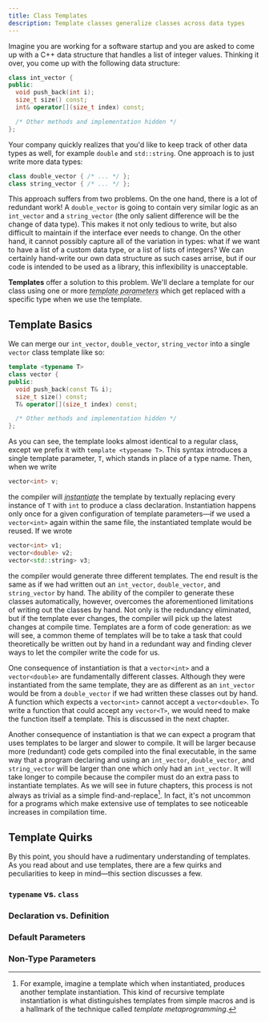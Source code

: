 ```yaml
---
title: Class Templates
description: Template classes generalize classes across data types
---
```


Imagine you are working for a software startup and you are asked to come up with a C++ data structure that handles a list of integer values. Thinking it over, you come up with the following data structure:

```cpp
class int_vector {
public:
  void push_back(int i);
  size_t size() const;
  int& operator[](size_t index) const;

  /* Other methods and implementation hidden */
};
```

Your company quickly realizes that you'd like to keep track of other data types as well, for example `double` and `std::string`. One approach is to just write more data types:

```cpp
class double_vector { /* ... */ };
class string_vector { /* ... */ };
```

This approach suffers from two problems. On the one hand, there is a lot of redundant work! A `double_vector` is going to contain very similar logic as an `int_vector` and a `string_vector` (the only salient difference will be the change of data type). This makes it not only tedious to write, but also difficult to maintain if the interface ever needs to change. On the other hand, it cannot possibly capture all of the variation in types: what if we want to have a list of a custom data type, or a list of lists of integers? We can certainly hand-write our own data structure as such cases arrise, but if our code is intended to be used as a library, this inflexibility is unacceptable.

**Templates** offer a solution to this problem. We'll declare a template for our class using one or more <abbr title="A variable inside of a template which will be filled in with a specific type/value at compile time when the template is instantiated">*template parameters*</abbr> which get replaced with a specific type when we use the template.

## Template Basics

We can merge our `int_vector`, `double_vector`, `string_vector` into a single `vector` class template like so:

```cpp
template <typename T>
class vector {
public:
  void push_back(const T& i);
  size_t size() const;
  T& operator[](size_t index) const;

  /* Other methods and implementation hidden */
};
```

As you can see, the template looks almost identical to a regular class, except we prefix it with `template <typename T>`. This syntax introduces a single template parameter, `T`, which stands in place of a type name. Then, when we write

```cpp
vector<int> v;
```

the compiler will <abbr title="Transform (at compile time) a template into a usable class definition by filling in its template parameters">*instantiate*</abbr> the template by textually replacing every instance of `T` with `int` to produce a class declaration. Instantiation happens only once for a given configuration of template parameters&mdash;if we used a `vector<int>` again within the same file, the instantiated template would be reused. If we wrote

```cpp
vector<int> v1;
vector<double> v2;
vector<std::string> v3;
```

the compiler would generate three different templates. The end result is the same as if we had written out an `int_vector`, `double_vector`, and `string_vector` by hand. The ability of the compiler to generate these classes automatically, however, overcomes the aforementioned limitations of writing out the classes by hand. Not only is the redundancy eliminated, but if the template ever changes, the compiler will pick up the latest changes at compile time. Templates are a form of code generation: as we will see, a common theme of templates will be to take a task that could theoretically be written out by hand in a redundant way and finding clever ways to let the compiler write the code for us.

One consequence of instantiation is that a `vector<int>` and a `vector<double>` are fundamentally different classes. Although they were instantiated from the same template, they are as different as an `int_vector` would be from a `double_vector` if we had written these classes out by hand. A function which expects a `vector<int>` cannot accept a `vector<double>`. To write a function that could accept any `vector<T>`, we would need to make the function itself a template. This is discussed in the next chapter.

Another consequence of instantiation is that we can expect a program that uses templates to be larger and slower to compile. It will be larger because more (redundant) code gets compiled into the final executable, in the same way that a program declaring and using an `int_vector`, `double_vector`, and `string_vector` will be larger than one which only had an `int_vector`. It will take longer to compile because the compiler must do an extra pass to instantiate templates. As we will see in future chapters, this process is not always as trivial as a simple find-and-replace[^1]. In fact, it's not uncommon for a programs which make extensive use of templates to see noticeable increases in compilation time.

[^1]: For example, imagine a template which when instantiated, produces another template instantiation. This kind of recursive template instantiation is what distinguishes templates from simple macros and is a hallmark of the technique called *template metaprogramming*.

## Template Quirks

By this point, you should have a rudimentary understanding of templates. As you read about and use templates, there are a few quirks and peculiarities to keep in mind&mdash;this section discusses a few.

### `typename` vs. `class`

### Declaration vs. Definition

### Default Parameters

### Non-Type Parameters